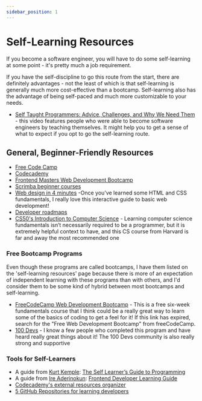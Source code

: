 ```yaml
---
sidebar_position: 1
---
```


# Self-Learning Resources

If you become a software engineer, you will have to do some self-learning at some point - it's pretty much a job requirement.

If you have the self-discipline to go this route from the start, there are definitely advantages - not the least of which is that self-learning is generally much more cost-effective than a bootcamp. Self-learning also has the advantage of being self-paced and much more customizable to your needs.

- [Self Taught Programmers: Advice, Challenges, and Why We Need Them](https://www.youtube.com/watch?v=j38_oXALe4U&feature=youtu.be) - this video features people who were able to become software engineers by teaching themselves. It might help you to get a sense of what to expect if you opt to go the self-learning route.

## General, Beginner-Friendly Resources

- [Free Code Camp](https://www.freecodecamp.org/)
- [Codecademy](https://www.codecademy.com/catalog)
- [Frontend Masters Web Development Bootcamp](https://frontendmasters.com/bootcamp/)
- [Scrimba beginner courses](https://scrimba.com/allcourses?level=1)
- [Web design in 4 minutes](https://jgthms.com/web-design-in-4-minutes/) -Once you’ve learned some HTML and CSS fundamentals, I really love this interactive guide to basic web development!
- [Developer roadmaps](https://roadmap.sh/)
- [CS50's Introduction to Computer Science](https://www.edx.org/course/introduction-computer-science-harvardx-cs50x) - Learning computer science fundamentals isn’t necessarily required to be a programmer, but it is extremely helpful context to have, and this CS course from Harvard is far and away the most recommended one

### Free Bootcamp Programs

Even though these programs are called bootcamps, I have them listed on the 'self-learning resources' page because there is more of an expectation of independent learning with these programs than with others, and I'd consider them to be some kind of hybrid between most bootcamps and self-learning.

- [FreeCodeCamp Web Development Bootcamp](https://www.classcentral.com/cohorts) - This is a free six-week fundamentals course that I think could be a really great way to learn some of the basics of coding to get a feel for it! If this link has expired, search for the "Free Web Development Bootcamp" from freeCodeCamp.
- [100 Devs](https://leonnoel.com/100devs/) - I know a few people who completed this program and have heard really great things about it! The 100 Devs community is also really strong and supportive

### Tools for Self-Learners

- A guide from [Kurt Kemple](https://twitter.com/theworstdev): [The Self Learner’s Guide to Programming](https://www.notion.so/The-Self-Learner-s-Guide-to-Programming-efc9b5bf93294010b1ac02436f3bce4d)
- A guide from [Ire Aderinokun](https://twitter.com/ireaderinokun): [Frontend Developer Learning Guide](https://www.notion.so/Frontend-Developer-Learning-Guide-39e189f4a49b4fcb9a6304ebf1f327a9)
- [Codecademy's external resources organizer](https://www.notion.so/Codecademy-s-external-resources-organizer-ed86801d1e9b4f3ca3e28ab3927b72f9)
- [5 GitHub Repositories for learning developers](https://dev.to/crater90/5-github-repositories-for-learning-developers-4kn6)
